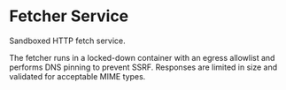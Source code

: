 # Fetcher Service

Sandboxed HTTP fetch service.

The fetcher runs in a locked-down container with an egress allowlist and
performs DNS pinning to prevent SSRF. Responses are limited in size and
validated for acceptable MIME types.
